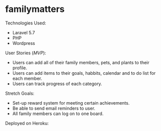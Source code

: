 # familymatters

Technologies Used: 
* Laravel 5.7
* PHP 
* Wordpress 

User Stories (*MVP*):

* Users can add all of their family members, pets, and plants to their profile.
* Users can add items to their goals, habbits, calendar and to do list for each member.
* Users can track progress of each category.

Stretch Goals: 

* Set-up reward system for meeting certain achievements. 
* Be able to send email reminders to user.
* All family members can log on to one board.

Deployed on Heroku: 
